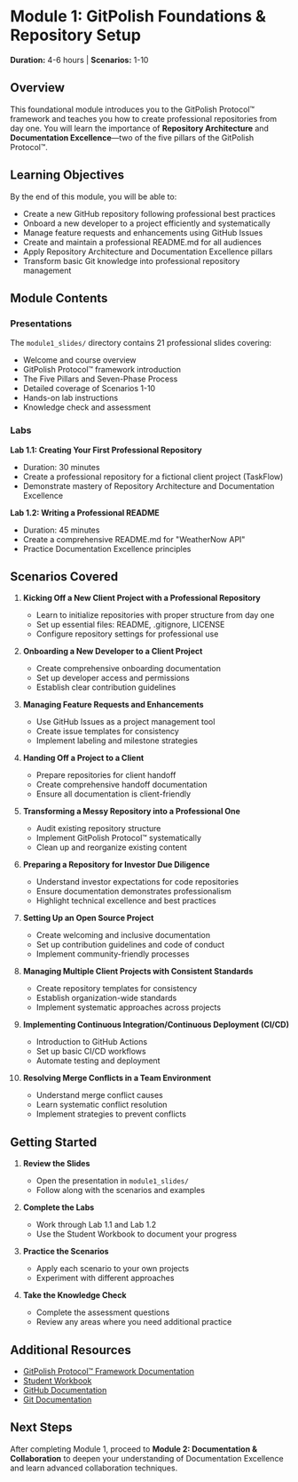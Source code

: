 # Module 1: GitPolish Foundations & Repository Setup

**Duration:** 4-6 hours | **Scenarios:** 1-10

## Overview

This foundational module introduces you to the GitPolish Protocol™ framework and teaches you how to create professional repositories from day one. You will learn the importance of **Repository Architecture** and **Documentation Excellence**—two of the five pillars of the GitPolish Protocol™.

## Learning Objectives

By the end of this module, you will be able to:

- Create a new GitHub repository following professional best practices
- Onboard a new developer to a project efficiently and systematically
- Manage feature requests and enhancements using GitHub Issues
- Create and maintain a professional README.md for all audiences
- Apply Repository Architecture and Documentation Excellence pillars
- Transform basic Git knowledge into professional repository management

## Module Contents

### Presentations

The `module1_slides/` directory contains 21 professional slides covering:

- Welcome and course overview
- GitPolish Protocol™ framework introduction
- The Five Pillars and Seven-Phase Process
- Detailed coverage of Scenarios 1-10
- Hands-on lab instructions
- Knowledge check and assessment

### Labs

**Lab 1.1: Creating Your First Professional Repository**
- Duration: 30 minutes
- Create a professional repository for a fictional client project (TaskFlow)
- Demonstrate mastery of Repository Architecture and Documentation Excellence

**Lab 1.2: Writing a Professional README**
- Duration: 45 minutes
- Create a comprehensive README.md for "WeatherNow API"
- Practice Documentation Excellence principles

## Scenarios Covered

1. **Kicking Off a New Client Project with a Professional Repository**
   - Learn to initialize repositories with proper structure from day one
   - Set up essential files: README, .gitignore, LICENSE
   - Configure repository settings for professional use

2. **Onboarding a New Developer to a Client Project**
   - Create comprehensive onboarding documentation
   - Set up developer access and permissions
   - Establish clear contribution guidelines

3. **Managing Feature Requests and Enhancements**
   - Use GitHub Issues as a project management tool
   - Create issue templates for consistency
   - Implement labeling and milestone strategies

4. **Handing Off a Project to a Client**
   - Prepare repositories for client handoff
   - Create comprehensive handoff documentation
   - Ensure all documentation is client-friendly

5. **Transforming a Messy Repository into a Professional One**
   - Audit existing repository structure
   - Implement GitPolish Protocol™ systematically
   - Clean up and reorganize existing content

6. **Preparing a Repository for Investor Due Diligence**
   - Understand investor expectations for code repositories
   - Ensure documentation demonstrates professionalism
   - Highlight technical excellence and best practices

7. **Setting Up an Open Source Project**
   - Create welcoming and inclusive documentation
   - Set up contribution guidelines and code of conduct
   - Implement community-friendly processes

8. **Managing Multiple Client Projects with Consistent Standards**
   - Create repository templates for consistency
   - Establish organization-wide standards
   - Implement systematic approaches across projects

9. **Implementing Continuous Integration/Continuous Deployment (CI/CD)**
   - Introduction to GitHub Actions
   - Set up basic CI/CD workflows
   - Automate testing and deployment

10. **Resolving Merge Conflicts in a Team Environment**
    - Understand merge conflict causes
    - Learn systematic conflict resolution
    - Implement strategies to prevent conflicts

## Getting Started

1. **Review the Slides**
   - Open the presentation in `module1_slides/`
   - Follow along with the scenarios and examples

2. **Complete the Labs**
   - Work through Lab 1.1 and Lab 1.2
   - Use the Student Workbook to document your progress

3. **Practice the Scenarios**
   - Apply each scenario to your own projects
   - Experiment with different approaches

4. **Take the Knowledge Check**
   - Complete the assessment questions
   - Review any areas where you need additional practice

## Additional Resources

- [GitPolish Protocol™ Framework Documentation](../../resources/The_GitPolish_Protocol™.pdf)
- [Student Workbook](../GitPolish_Student_Workbook.docx)
- [GitHub Documentation](https://docs.github.com)
- [Git Documentation](https://git-scm.com/doc)

## Next Steps

After completing Module 1, proceed to **Module 2: Documentation & Collaboration** to deepen your understanding of Documentation Excellence and learn advanced collaboration techniques.

